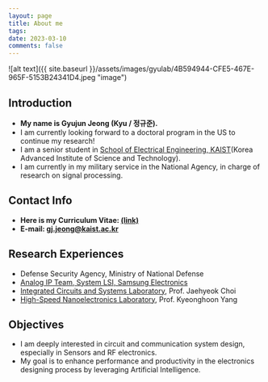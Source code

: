 ```yaml
---
layout: page
title: About me
tags: 
date: 2023-03-10
comments: false
---
```

![alt text]({{ site.baseurl }}/assets/images/gyulab/4B594944-CFE5-467E-965F-5153B24341D4.jpeg "image")

## Introduction
* <b>My name is Gyujun Jeong (Kyu / 정규준).</b>
* I am currently looking forward to a doctoral program in the US to continue my research!
* I am a senior student in <a href="https://ee.kaist.ac.kr/en/">School of Electrical Engineering, KAIST</a>(Korea Advanced Institute of Science and Technology). 
* I am currently in my military service in the National Agency, in charge of research on signal processing.

## Contact Info
* <b>Here is my Curriculum Vitae: <a href="https://drive.google.com/file/d/1YPKWtdw502MFA6OQp_2voRBswcMDM-Zo/preview">(link)</a></b>
* <b>E-mail: <a href="mailto:gj.jeong@kaist.ac.kr">gj.jeong@kaist.ac.kr</a></b>

## Research Experiences
* Defense Security Agency, Ministry of National Defense
* <a href="https://semiconductor.samsung.com/about-us/business-area/system-lsi/">Analog IP Team, System LSI, Samsung Electronics</a>
* <a href="https://www.icsl.kaist.ac.kr">Integrated Circuits and Systems Laboratory</a>, Prof. Jaehyeok Choi
* <a href="http://hsnl.kaist.ac.kr">High-Speed Nanoelectronics Laboratory</a>, Prof. Kyeonghoon Yang

## Objectives
* I am deeply interested in circuit and communication system design, especially in Sensors and RF electronics. 
* My goal is to enhance performance and productivity in the electronics designing process by leveraging Artificial Intelligence.


